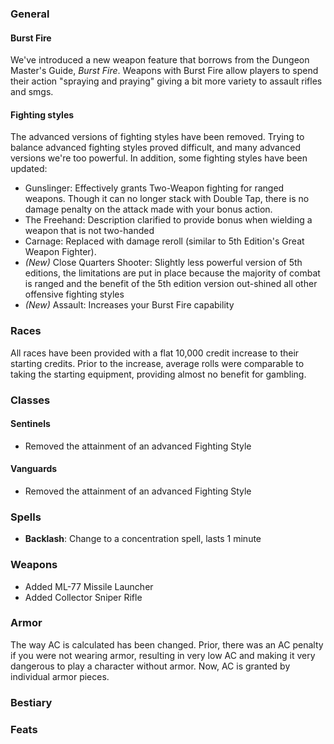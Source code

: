 ### General
#### Burst Fire
We've introduced a new weapon feature that borrows from the Dungeon Master's Guide, _Burst Fire_. Weapons with Burst Fire allow players to spend their action
"spraying and praying" giving a bit more variety to assault rifles and smgs.

#### Fighting styles
The advanced versions of fighting styles have been removed. Trying to balance advanced fighting styles proved difficult,
and many advanced versions we're too powerful. In addition, some fighting styles have been updated:
* Gunslinger: Effectively grants Two-Weapon fighting for ranged weapons. Though it can no longer stack with Double Tap, there is no damage penalty on the attack
made with your bonus action.
* The Freehand: Description clarified to provide bonus when wielding a weapon that is not two-handed
* Carnage: Replaced with damage reroll (similar to 5th Edition's Great Weapon Fighter).
* _(New)_ Close Quarters Shooter: Slightly less powerful version of 5th editions, the limitations are put in place because the majority of combat is ranged and the
benefit of the 5th edition version out-shined all other offensive fighting styles
* _(New)_ Assault: Increases your Burst Fire capability


### Races
All races have been provided with a flat 10,000 credit increase to their starting credits. Prior to the increase, average rolls were comparable to taking the starting equipment,
providing almost no benefit for gambling.

### Classes
#### Sentinels
* Removed the attainment of an advanced Fighting Style

#### Vanguards
* Removed the attainment of an advanced Fighting Style

### Spells
* __Backlash__: Change to a concentration spell, lasts 1 minute

### Weapons
* Added ML-77 Missile Launcher
* Added Collector Sniper Rifle

### Armor
The way AC is calculated has been changed. Prior, there was an AC penalty if you were not wearing armor, resulting in very low AC and
making it very dangerous to play a character without armor. Now, AC is granted by individual armor pieces.

### Bestiary


### Feats